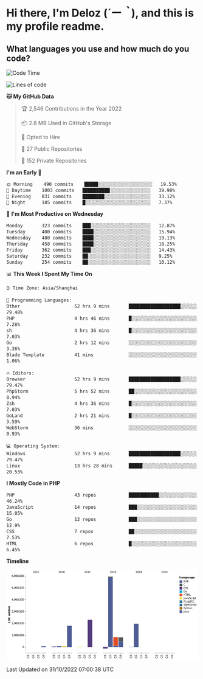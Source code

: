 # **Hi there, I'm Deloz (*´ー｀*), and this is my profile readme.**
<!--  [![Profile views](https://gpvc.arturio.dev/dank-del)](https://github.com/dank-del) -->
## **What languages you use and how much do you code?**

<!--START_SECTION:waka-->
![Code Time](http://img.shields.io/badge/Code%20Time-176%20hrs%203%20mins-blue)

![Lines of code](https://img.shields.io/badge/From%20Hello%20World%20I%27ve%20Written-14%20Million%20lines%20of%20code-blue)

**🐱 My GitHub Data** 

> 🏆 2,546 Contributions in the Year 2022
 > 
> 📦 2.8 MB Used in GitHub's Storage 
 > 
> 💼 Opted to Hire
 > 
> 📜 27 Public Repositories 
 > 
> 🔑 152 Private Repositories  
 > 
**I'm an Early 🐤** 

```text
🌞 Morning    490 commits    █████░░░░░░░░░░░░░░░░░░░░   19.53% 
🌆 Daytime    1003 commits   ██████████░░░░░░░░░░░░░░░   39.98% 
🌃 Evening    831 commits    ████████░░░░░░░░░░░░░░░░░   33.12% 
🌙 Night      185 commits    █░░░░░░░░░░░░░░░░░░░░░░░░   7.37%

```
📅 **I'm Most Productive on Wednesday** 

```text
Monday       323 commits    ███░░░░░░░░░░░░░░░░░░░░░░   12.87% 
Tuesday      400 commits    ████░░░░░░░░░░░░░░░░░░░░░   15.94% 
Wednesday    480 commits    ████░░░░░░░░░░░░░░░░░░░░░   19.13% 
Thursday     458 commits    ████░░░░░░░░░░░░░░░░░░░░░   18.25% 
Friday       362 commits    ███░░░░░░░░░░░░░░░░░░░░░░   14.43% 
Saturday     232 commits    ██░░░░░░░░░░░░░░░░░░░░░░░   9.25% 
Sunday       254 commits    ██░░░░░░░░░░░░░░░░░░░░░░░   10.12%

```


📊 **This Week I Spent My Time On** 

```text
⌚︎ Time Zone: Asia/Shanghai

💬 Programming Languages: 
Other                    52 hrs 9 mins       ███████████████████░░░░░░   79.48% 
PHP                      4 hrs 46 mins       █░░░░░░░░░░░░░░░░░░░░░░░░   7.28% 
sh                       4 hrs 36 mins       █░░░░░░░░░░░░░░░░░░░░░░░░   7.03% 
Go                       2 hrs 12 mins       ░░░░░░░░░░░░░░░░░░░░░░░░░   3.36% 
Blade Template           41 mins             ░░░░░░░░░░░░░░░░░░░░░░░░░   1.06%

🔥 Editors: 
Browser                  52 hrs 9 mins       ███████████████████░░░░░░   79.47% 
PhpStorm                 5 hrs 52 mins       ██░░░░░░░░░░░░░░░░░░░░░░░   8.94% 
Zsh                      4 hrs 36 mins       █░░░░░░░░░░░░░░░░░░░░░░░░   7.03% 
GoLand                   2 hrs 21 mins       █░░░░░░░░░░░░░░░░░░░░░░░░   3.59% 
WebStorm                 36 mins             ░░░░░░░░░░░░░░░░░░░░░░░░░   0.93%

💻 Operating System: 
Windows                  52 hrs 9 mins       ███████████████████░░░░░░   79.47% 
Linux                    13 hrs 28 mins      █████░░░░░░░░░░░░░░░░░░░░   20.53%

```

**I Mostly Code in PHP** 

```text
PHP                      43 repos            ███████████░░░░░░░░░░░░░░   46.24% 
JavaScript               14 repos            ███░░░░░░░░░░░░░░░░░░░░░░   15.05% 
Go                       12 repos            ███░░░░░░░░░░░░░░░░░░░░░░   12.9% 
CSS                      7 repos             ██░░░░░░░░░░░░░░░░░░░░░░░   7.53% 
HTML                     6 repos             █░░░░░░░░░░░░░░░░░░░░░░░░   6.45%

```


**Timeline**

![Chart not found](https://raw.githubusercontent.com/deloz/deloz/main/charts/bar_graph.png) 


 Last Updated on 31/10/2022 07:00:38 UTC
<!--END_SECTION:waka-->

